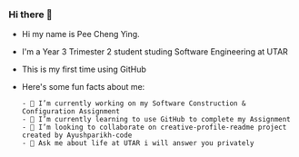 ### Hi there 👋

- Hi my name is Pee Cheng Ying.
- I'm a Year 3 Trimester 2 student studing Software Engineering at UTAR
- This is my first time using GitHub
- Here's some fun facts about me:

      - 🔭 I’m currently working on my Software Construction & Configuration Assignment
      - 🌱 I’m currently learning to use GitHub to complete my Assignment
      - 👯 I’m looking to collaborate on creative-profile-readme project created by Ayushparikh-code
      - 💬 Ask me about life at UTAR i will answer you privately
